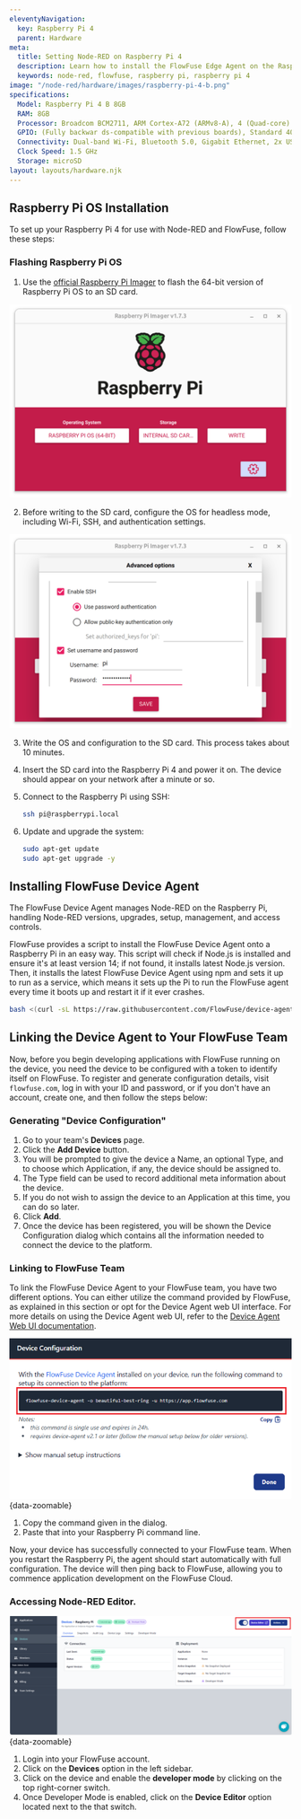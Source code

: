 ```yaml
---
eleventyNavigation:
  key: Raspberry Pi 4
  parent: Hardware
meta:
  title: Setting Node-RED on Raspberry Pi 4
  description: Learn how to install the FlowFuse Edge Agent on the Raspberry Pi 4 effortlessly. Manage your device with Node-RED through FlowFuse with ease.
  keywords: node-red, flowfuse, raspberry pi, raspberry pi 4
image: "/node-red/hardware/images/raspberry-pi-4-b.png"
specifications:
  Model: Raspberry Pi 4 B 8GB
  RAM: 8GB
  Processor: Broadcom BCM2711, ARM Cortex-A72 (ARMv8-A), 4 (Quad-core)
  GPIO: (Fully backwar ds-compatible with previous boards), Standard 40-pin GPIO Header
  Connectivity: Dual-band Wi-Fi, Bluetooth 5.0, Gigabit Ethernet, 2x USB 3.0, 2x USB 2.0
  Clock Speed: 1.5 GHz
  Storage: microSD
layout: layouts/hardware.njk
---
```


## Raspberry Pi OS Installation

To set up your Raspberry Pi 4 for use with Node-RED and FlowFuse, follow these steps:

### Flashing Raspberry Pi OS

1. Use the [official Raspberry Pi Imager](https://www.raspberrypi.com/software/) to flash the 64-bit version of Raspberry Pi OS to an SD card.

![Flash Raspberry Pi OS on an SD-card](./images/raspberry-pi-5-flash-os.png)

2. Before writing to the SD card, configure the OS for headless mode, including Wi-Fi, SSH, and authentication settings.

![Configure RPi OS before flashing](./images/raspberry-pi-5-config-before-flash.png)

3. Write the OS and configuration to the SD card. This process takes about 10 minutes.

4. Insert the SD card into the Raspberry Pi 4 and power it on. The device should appear on your network after a minute or so.

5. Connect to the Raspberry Pi using SSH:

    ```sh
    ssh pi@raspberrypi.local
    ```

6. Update and upgrade the system:

    ```sh
    sudo apt-get update
    sudo apt-get upgrade -y
    ```

## Installing FlowFuse Device Agent

The FlowFuse Device Agent manages Node-RED on the Raspberry Pi, handling Node-RED versions, upgrades, setup, management, and access controls.

FlowFuse provides a script to install the FlowFuse Device Agent onto a Raspberry Pi in an easy way. This script will check if Node.js is installed and ensure it's at least version 14; if not found, it installs latest Node.js version. Then, it installs the latest FlowFuse Device Agent using npm and sets it up to run as a service, which means it sets up the Pi to run the FlowFuse agent every time it boots up and restart it if it ever crashes.

```sh
bash <(curl -sL https://raw.githubusercontent.com/FlowFuse/device-agent/main/service/raspbian-install-device-agent.sh)
```

## Linking the Device Agent to Your FlowFuse Team

Now, before you begin developing applications with FlowFuse running on the device, you need the device to be configured with a token to identify itself on FlowFuse. To register and generate configuration details, visit `flowfuse.com`, log in with your ID and password, or if you don't have an account, create one, and then follow the steps below:

### Generating "Device Configuration"

1. Go to your team's **Devices** page.
2. Click the **Add Device** button.
3. You will be prompted to give the device a Name, an optional Type, and to choose which Application, if any, the device should be assigned to.
4. The Type field can be used to record additional meta information about the device.
5. If you do not wish to assign the device to an Application at this time, you can do so later.
6. Click **Add**.
7. Once the device has been registered, you will be shown the Device Configuration dialog which contains all the information needed to connect the device to the platform.

### Linking to FlowFuse Team

To link the FlowFuse Device Agent to your FlowFuse team, you have two different options. You can either utilize the command provided by FlowFuse, as explained in this section or opt for the Device Agent web UI interface. For more details on using the Device Agent web UI, refer to the [Device Agent Web UI documentation](/docs/device-agent/register/#device-agent-web-ui).

![Image showing command device configuration dialog and the command placeholder, where you will find the command to link the device to your FlowFuse team.](./images/how-to-setup-node-red-on-raspberry-pi-device-configuration-dialog.png "Image showing command device configuration dialog and the command placeholder, where you will find the command to link the device to your FlowFuse team."){data-zoomable}

1. Copy the command given in the dialog.
2. Paste that into your Raspberry Pi command line.

Now, your device has successfully connected to your FlowFuse team. When you restart the Raspberry Pi, the agent should start automatically with full configuration. The device will then ping back to FlowFuse, allowing you to commence application development on the FlowFuse Cloud.

### Accessing Node-RED Editor.

![Image showing device edtitor button.](./images/how-to-setup-node-red-on-raspberry-pi-flowfuse-device-instance.png "Image showing device edtitor button."){data-zoomable}

1. Login into your FlowFuse account.
2. Click on the **Devices** option in the left sidebar.
3. Click on the device and enable the **developer mode** by clicking on the top right-corner switch.
4. Once Developer Mode is enabled, click on the **Device Editor** option located next to the that switch.
